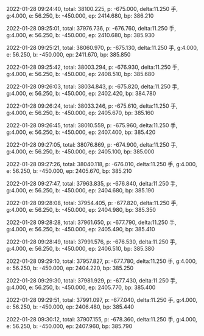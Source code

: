 2022-01-28 09:24:40, total: 38100.225, p: -675.000, delta:11.250 手, g:4.000, e: 56.250, b: -450.000, ep: 2414.680, bp: 386.210

2022-01-28 09:25:01, total: 37976.736, p: -676.760, delta:11.250 手, g:4.000, e: 56.250, b: -450.000, ep: 2410.680, bp: 385.930

2022-01-28 09:25:21, total: 38060.970, p: -675.130, delta:11.250 手, g:4.000, e: 56.250, b: -450.000, ep: 2411.670, bp: 385.850

2022-01-28 09:25:42, total: 38003.294, p: -676.930, delta:11.250 手, g:4.000, e: 56.250, b: -450.000, ep: 2408.510, bp: 385.680

2022-01-28 09:26:03, total: 38034.843, p: -675.820, delta:11.250 手, g:4.000, e: 56.250, b: -450.000, ep: 2402.420, bp: 384.780

2022-01-28 09:26:24, total: 38033.246, p: -675.610, delta:11.250 手, g:4.000, e: 56.250, b: -450.000, ep: 2405.670, bp: 385.160

2022-01-28 09:26:45, total: 38010.559, p: -675.960, delta:11.250 手, g:4.000, e: 56.250, b: -450.000, ep: 2407.400, bp: 385.420

2022-01-28 09:27:05, total: 38076.869, p: -674.900, delta:11.250 手, g:4.000, e: 56.250, b: -450.000, ep: 2405.100, bp: 385.000

2022-01-28 09:27:26, total: 38040.118, p: -676.010, delta:11.250 手, g:4.000, e: 56.250, b: -450.000, ep: 2405.670, bp: 385.210

2022-01-28 09:27:47, total: 37963.835, p: -676.840, delta:11.250 手, g:4.000, e: 56.250, b: -450.000, ep: 2404.680, bp: 385.190

2022-01-28 09:28:08, total: 37954.405, p: -677.820, delta:11.250 手, g:4.000, e: 56.250, b: -450.000, ep: 2404.980, bp: 385.350

2022-01-28 09:28:28, total: 37961.650, p: -677.790, delta:11.250 手, g:4.000, e: 56.250, b: -450.000, ep: 2405.490, bp: 385.410

2022-01-28 09:28:49, total: 37991.576, p: -676.530, delta:11.250 手, g:4.000, e: 56.250, b: -450.000, ep: 2406.510, bp: 385.380

2022-01-28 09:29:10, total: 37957.827, p: -677.780, delta:11.250 手, g:4.000, e: 56.250, b: -450.000, ep: 2404.220, bp: 385.250

2022-01-28 09:29:30, total: 37981.929, p: -677.430, delta:11.250 手, g:4.000, e: 56.250, b: -450.000, ep: 2405.770, bp: 385.400

2022-01-28 09:29:51, total: 37991.097, p: -677.040, delta:11.250 手, g:4.000, e: 56.250, b: -450.000, ep: 2406.480, bp: 385.440

2022-01-28 09:30:12, total: 37907.155, p: -678.360, delta:11.250 手, g:4.000, e: 56.250, b: -450.000, ep: 2407.960, bp: 385.790
